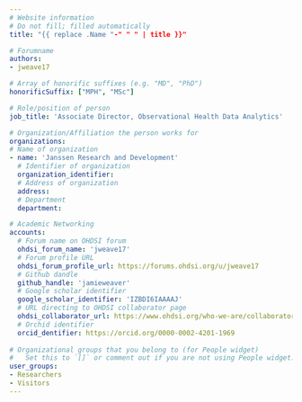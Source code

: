 ```yaml
---
# Website information
# Do not fill; filled automatically
title: "{{ replace .Name "-" " " | title }}"

# Forumname 
authors:
- jweave17

# Array of honorific suffixes (e.g. "MD", "PhD")
honorificSuffix: ["MPH", "MSc"]

# Role/position of person
job_title: 'Associate Director, Observational Health Data Analytics'

# Organization/Affiliation the person works for
organizations:
# Name of organization
- name: 'Janssen Research and Development'
  # Identifier of organization
  organization_identifier: 
  # Address of organization
  address: 
  # Department
  department: 

# Academic Networking
accounts:
  # Forum name on OHDSI forum
  ohdsi_forum_name: 'jweave17'
  # Forum profile URL
  ohdsi_forum_profile_url: https://forums.ohdsi.org/u/jweave17
  # Github dandle
  github_handle: 'jamieweaver'
  # Google scholar identifier
  google_scholar_identifier: 'IZBDI6IAAAAJ'
  # URL directing to OHDSI collaborator page
  ohdsi_collaborator_url: https://www.ohdsi.org/who-we-are/collaborators/james-weaver/
  # Orchid identifier
  orcid_dentifier: https://orcid.org/0000-0002-4201-1969
  
# Organizational groups that you belong to (for People widget)
#   Set this to `[]` or comment out if you are not using People widget.
user_groups:
- Researchers
- Visitors
---
```

